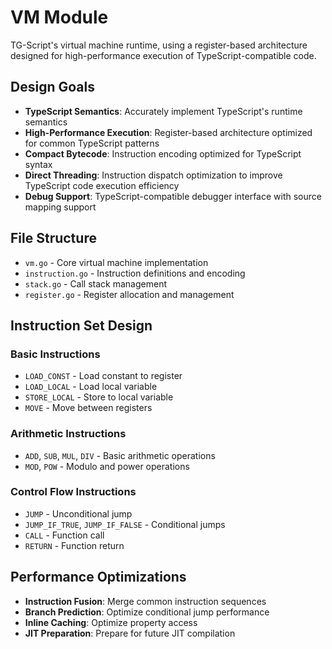 # VM Module

TG-Script's virtual machine runtime, using a register-based architecture designed for high-performance execution of TypeScript-compatible code.

## Design Goals

- **TypeScript Semantics**: Accurately implement TypeScript's runtime semantics
- **High-Performance Execution**: Register-based architecture optimized for common TypeScript patterns
- **Compact Bytecode**: Instruction encoding optimized for TypeScript syntax
- **Direct Threading**: Instruction dispatch optimization to improve TypeScript code execution efficiency
- **Debug Support**: TypeScript-compatible debugger interface with source mapping support

## File Structure

- `vm.go` - Core virtual machine implementation
- `instruction.go` - Instruction definitions and encoding
- `stack.go` - Call stack management
- `register.go` - Register allocation and management

## Instruction Set Design

### Basic Instructions
- `LOAD_CONST` - Load constant to register
- `LOAD_LOCAL` - Load local variable
- `STORE_LOCAL` - Store to local variable
- `MOVE` - Move between registers

### Arithmetic Instructions
- `ADD`, `SUB`, `MUL`, `DIV` - Basic arithmetic operations
- `MOD`, `POW` - Modulo and power operations

### Control Flow Instructions
- `JUMP` - Unconditional jump
- `JUMP_IF_TRUE`, `JUMP_IF_FALSE` - Conditional jumps
- `CALL` - Function call
- `RETURN` - Function return

## Performance Optimizations

- **Instruction Fusion**: Merge common instruction sequences
- **Branch Prediction**: Optimize conditional jump performance
- **Inline Caching**: Optimize property access
- **JIT Preparation**: Prepare for future JIT compilation